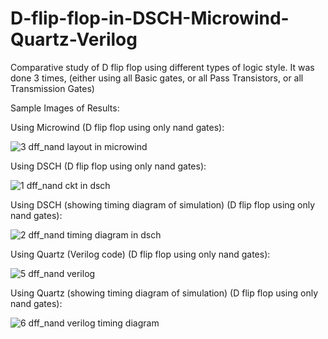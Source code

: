# D-flip-flop-in-DSCH-Microwind-Quartz-Verilog
Comparative study of D flip flop using different types of logic style. It was done 3 times, (either using all Basic gates, or all Pass Transistors, or all Transmission Gates)


Sample Images of Results:

Using Microwind (D flip flop using only nand gates):

![3  dff_nand layout in microwind](https://github.com/Mainul-Islam-07/D-flip-flop-in-DSCH-Microwind-Quartz-Verilog-/assets/78782260/7cd490f3-814b-4668-add8-25510b6b4fe3)

Using DSCH (D flip flop using only nand gates):

![1  dff_nand ckt in dsch](https://github.com/Mainul-Islam-07/D-flip-flop-in-DSCH-Microwind-Quartz-Verilog-/assets/78782260/bd9ea1f9-9842-4c2d-8394-09219dbcd59b)


Using DSCH (showing timing diagram of simulation) (D flip flop using only nand gates):

![2  dff_nand timing diagram in dsch](https://github.com/Mainul-Islam-07/D-flip-flop-in-DSCH-Microwind-Quartz-Verilog-/assets/78782260/6da43c09-4158-4545-90c9-d75400d2cf62)


Using Quartz (Verilog code) (D flip flop using only nand gates):

![5  dff_nand verilog](https://github.com/Mainul-Islam-07/D-flip-flop-in-DSCH-Microwind-Quartz-Verilog-/assets/78782260/e9498fde-cc27-4cca-b0a0-fce163e56797)

Using Quartz (showing timing diagram of simulation) (D flip flop using only nand gates):

![6  dff_nand verilog timing diagram](https://github.com/Mainul-Islam-07/D-flip-flop-in-DSCH-Microwind-Quartz-Verilog-/assets/78782260/5b033bc5-44ac-4add-bfa1-050c21fbc8d2)
